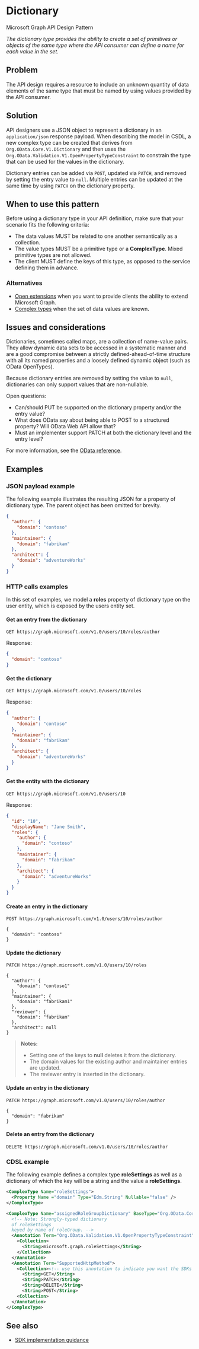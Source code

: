 # Dictionary

Microsoft Graph API Design Pattern

*The dictionary type provides the ability to create a set of primitives or objects of the same type where the API consumer can define a name for each value in the set.*

## Problem

The API design requires a resource to include an unknown quantity of data elements of the same type that must be named by using values provided by the API consumer.

## Solution

API designers use a JSON object to represent a dictionary in an `application/json` response payload. When describing the model in CSDL, a new complex type can be created that derives from `Org.OData.Core.V1.Dictionary` and then uses the `Org.OData.Validation.V1.OpenPropertyTypeConstraint` to constrain the type that can be used for the values in the dictionary.

Dictionary entries can be added via `POST`, updated via `PATCH`, and removed by setting the entry value to `null`. Multiple entries can be updated at the same time by using `PATCH` on the dictionary property.

## When to use this pattern

Before using a dictionary type in your API definition, make sure that your scenario fits the following criteria:

- The data values MUST be related to one another semantically as a collection.
- The value types MUST be a primitive type or a **ComplexType**. Mixed primitive types are not allowed.
- The client MUST define the keys of this type, as opposed to the service defining them in advance.

### Alternatives

- [Open extensions](https://docs.microsoft.com/graph/extensibility-open-users) when you want to provide clients the ability to extend Microsoft Graph.
- [Complex types](https://docs.microsoft.com/odata/webapi/complextypewithnavigationproperty) when the set of data values are known.

## Issues and considerations

Dictionaries, sometimes called maps, are a collection of name-value pairs. They allow dynamic data sets to be accessed in a systematic manner and are a good compromise between a strictly defined-ahead-of-time structure with all its named properties and a loosely defined dynamic object (such as OData OpenTypes).

Because dictionary entries are removed by setting the value to `null`, dictionaries can only support values that are non-nullable.

Open questions:

- Can/should PUT be supported on the dictionary property and/or the entry value?
- What does OData say about being able to POST to a structured property? Will OData Web API allow that?
- Must an implementer support PATCH at both the dictionary level and the entry level?

For more information, see the [OData reference](https://github.com/oasis-tcs/odata-vocabularies/blob/master/vocabularies/Org.OData.Core.V1.md#dictionary).

## Examples

### JSON payload example

The following example illustrates the resulting JSON for a property of dictionary type. The parent object has been omitted for brevity.

```json
{
  "author": {
    "domain": "contoso"
  },
  "maintainer": {
    "domain": "fabrikam"
  },
  "architect": {
    "domain": "adventureWorks"
  }
}
```

### HTTP calls examples

In this set of examples, we model a **roles** property of dictionary type on the user entity, which is exposed by the users entity set.

#### Get an entry from the dictionary

```HTTP
GET https://graph.microsoft.com/v1.0/users/10/roles/author
```

Response:

```json
{
  "domain": "contoso"
}
```

#### Get the dictionary

```HTTP
GET https://graph.microsoft.com/v1.0/users/10/roles
```

Response:

```json
{
  "author": {
    "domain": "contoso"
  },
  "maintainer": {
    "domain": "fabrikam"
  },
  "architect": {
    "domain": "adventureWorks"
  }
}
```

#### Get the entity with the dictionary

```HTTP
GET https://graph.microsoft.com/v1.0/users/10
```

Response:

```json
{
  "id": "10",
  "displayName": "Jane Smith",
  "roles": {
    "author": {
      "domain": "contoso"
    },
    "maintainer": {
      "domain": "fabrikam"
    },
    "architect": {
      "domain": "adventureWorks"
    }
  }
}
```

#### Create an entry in the dictionary

```HTTP
POST https://graph.microsoft.com/v1.0/users/10/roles/author

{
  "domain": "contoso"
}
```

#### Update the dictionary

```HTTP
PATCH https://graph.microsoft.com/v1.0/users/10/roles

{
  "author": {
    "domain": "contoso1"
  },
  "maintainer": {
    "domain": "fabrikam1"
  },
  "reviewer": {
    "domain": "fabrikam"
  },
  "architect": null
}
```

> **Notes:**
>
> - Setting one of the keys to **null** deletes it from the dictionary.
> - The domain values for the existing author and maintainer entries are updated.
> - The reviewer entry is inserted in the dictionary.

#### Update an entry in the dictionary

```HTTP
PATCH https://graph.microsoft.com/v1.0/users/10/roles/author

{
  "domain": "fabrikam"
}
```

#### Delete an entry from the dictionary

```HTTP
DELETE https://graph.microsoft.com/v1.0/users/10/roles/author
```

### CDSL example

The following example defines a complex type **roleSettings** as well as a dictionary of which the key will be a string and the value a **roleSettings**.

```xml
<ComplexType Name="roleSettings">
  <Property Name ="domain" Type="Edm.String" Nullable="false" />
</ComplexType>

<ComplexType Name="assignedRoleGroupDictionary" BaseType="Org.OData.Core.V1.Dictionary">
  <!-- Note: Strongly-typed dictionary
  of roleSettings
  keyed by name of roleGroup. -->
  <Annotation Term="Org.OData.Validation.V1.OpenPropertyTypeConstraint">
    <Collection>
      <String>microsoft.graph.roleSettings</String>
    </Collection>
  </Annotation>
  <Annotation Term="SupportedHttpMethod">
    <Collection><!-- use this annotation to indicate you want the SDKs to generate additional request builders to update the dictionary automatically -->
      <String>GET</String>
      <String>PATCH</String>
      <String>DELETE</String>
      <String>POST</String>
    <Collection>
  </Annotation>
</ComplexType>
```

## See also

- [SDK implementation guidance](./dictionary-client-guidance.md)
